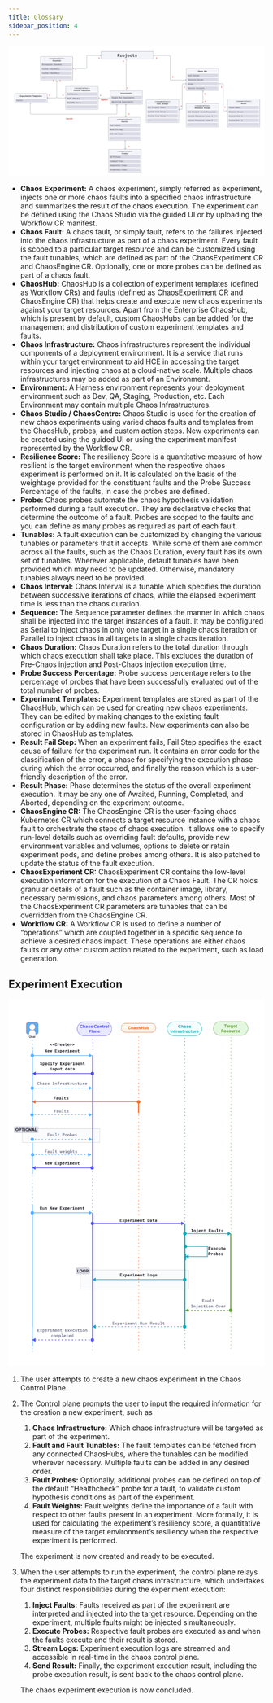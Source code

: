 ```yaml
---
title: Glossary
sidebar_position: 4
---
```

![Component Relationship](./static/glossary/component-relationship.png)

- **Chaos Experiment:** A chaos experiment, simply referred as experiment, injects one or more chaos faults into a specified chaos infrastructure and summarizes the result of the chaos execution. The experiment can be defined using the Chaos Studio via the guided UI or by uploading the Workflow CR manifest.
- **Chaos Fault:** A chaos fault, or simply fault, refers to the failures injected into the chaos infrastructure as part of a chaos experiment. Every fault is scoped to a particular target resource and can be customized using the fault tunables, which are defined as part of the ChaosExperiment CR and ChaosEngine CR. Optionally, one or more probes can be defined as part of a chaos fault.
- **ChaosHub:** ChaosHub is a collection of experiment templates (defined as Workflow CRs) and faults (defined as ChaosExperiment CR and ChaosEngine CR) that helps create and execute new chaos experiments against your target resources. Apart from the Enterprise ChaosHub, which is present by default, custom ChaosHubs can be added for the management and distribution of custom experiment templates and faults.
- **Chaos Infrastructure:** Chaos infrastructures represent the individual components of a deployment environment. It is a service that runs within your target environment to aid HCE in accessing the target resources and injecting chaos at a cloud-native scale. Multiple chaos infrastructures may be added as part of an Environment.
- **Environment:** A Harness environment represents your deployment environment such as Dev, QA, Staging, Production, etc. Each Environment may contain multiple Chaos Infrastructures.
- **Chaos Studio / ChaosCentre:** Chaos Studio is used for the creation of new chaos experiments using varied chaos faults and templates from the ChaosHub, probes, and custom action steps. New experiments can be created using the guided UI or using the experiment manifest represented by the Workflow CR.
- **Resilience Score:** The resiliency Score is a quantitative measure of how resilient is the target environment when the respective chaos experiment is performed on it. It is calculated on the basis of the weightage provided for the constituent faults and the Probe Success Percentage of the faults, in case the probes are defined.
- **Probe:** Chaos probes automate the chaos hypothesis validation performed during a fault execution. They are declarative checks that determine the outcome of a fault. Probes are scoped to the faults and you can define as many probes as required as part of each fault.
- **Tunables:** A fault execution can be customized by changing the various tunables or parameters that it accepts. While some of them are common across all the faults, such as the Chaos Duration, every fault has its own set of tunables. Wherever applicable, default tunables have been provided which may need to be updated. Otherwise, mandatory tunables always need to be provided.
- **Chaos Interval:** Chaos Interval is a tunable which specifies the duration between successive iterations of chaos, while the elapsed experiment time is less than the chaos duration.
- **Sequence:** The Sequence parameter defines the manner in which chaos shall be injected into the target instances of a fault. It may be configured as Serial to inject chaos in only one target in a single chaos iteration or Parallel to inject chaos in all targets in a single chaos iteration.
- **Chaos Duration:** Chaos Duration refers to the total duration through which chaos execution shall take place. This excludes the duration of Pre-Chaos injection and Post-Chaos injection execution time.
- **Probe Success Percentage:** Probe success percentage refers to the percentage of probes that have been successfully evaluated out of the total number of probes.
- **Experiment Templates:** Experiment templates are stored as part of the ChaosHub, which can be used for creating new chaos experiments. They can be edited by making changes to the existing fault configuration or by adding new faults. New experiments can also be stored in ChaosHub as templates.
- **Result Fail Step:** When an experiment fails, Fail Step specifies the exact cause of failure for the experiment run. It contains an error code for the classification of the error, a phase for specifying the execution phase during which the error occurred, and finally the reason which is a user-friendly description of the error.
- **Result Phase:** Phase determines the status of the overall experiment execution. It may be any one of Awaited, Running, Completed, and Aborted, depending on the experiment outcome.
- **ChaosEngine CR:** The ChaosEngine CR is the user-facing chaos Kubernetes CR which connects a target resource instance with a chaos fault to orchestrate the steps of chaos execution. It allows one to specify run-level details such as overriding fault defaults, provide new environment variables and volumes, options to delete or retain experiment pods, and define probes among others. It is also patched to update the status of the fault execution.
- **ChaosExperiment CR:** ChaosExperiment CR contains the low-level execution  information for the execution of a Chaos Fault. The CR holds granular details of a fault such as the container image, library, necessary permissions, and chaos parameters among others. Most of the ChaosExperiment CR parameters are tunables that can be overridden from the ChaosEngine CR.
- **Workflow CR:** A Workflow CR is used to define a number of “operations” which are coupled together in a specific sequence to achieve a desired chaos impact. These operations are either chaos faults or any other custom action related to the experiment, such as load generation.

## Experiment Execution
![Experiment Execution](./static/glossary/experiment-sequence.png)

1. The user attempts to create a new chaos experiment in the Chaos Control Plane.
2. The Control plane prompts the user to input the required information for the creation a new experiment, such as
    1. **Chaos Infrastructure:** Which chaos infrastructure will be targeted as part of the experiment.
    2. **Fault and Fault Tunables:** The fault templates can be fetched from any connected ChaosHubs, where the tunables can be modified wherever necessary. Multiple faults can be added in any desired order.
    3. **Fault Probes:** Optionally, additional probes can be defined on top of the default “Healthcheck” probe for a fault, to validate custom hypothesis conditions as part of the experiment.
    4. **Fault Weights:** Fault weights define the importance of a fault with respect to other faults present in an experiment. More formally, it is used for calculating the experiment’s resiliency score, a quantitative measure of the target environment’s resiliency when the respective experiment is performed.

    The experiment is now created and ready to be executed.

3. When the user attempts to run the experiment, the control plane relays the experiment data to the target chaos infrastructure, which undertakes four distinct responsibilities during the experiment execution:
    1. **Inject Faults:** Faults received as part of the experiment are interpreted and injected into the target resource. Depending on the experiment, multiple faults might be injected simultaneously.
    2. **Execute Probes:** Respective fault probes are executed as and when the faults execute and their result is stored.
    3. **Stream Logs:** Experiment execution logs are streamed and accessible in real-time in the chaos control plane.
    4. **Send Result:** Finally, the experiment execution result, including the probe execution result, is sent back to the chaos control plane.

    The chaos experiment execution is now concluded.
